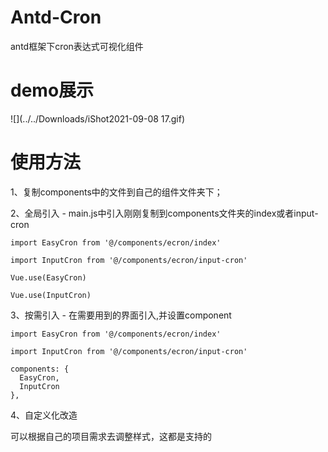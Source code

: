 # Antd-Cron
antd框架下cron表达式可视化组件

# demo展示
![](../../Downloads/iShot2021-09-08 17.gif)

# 使用方法
1、复制components中的文件到自己的组件文件夹下；

2、全局引入 - main.js中引入刚刚复制到components文件夹的index或者input-cron
```vue
import EasyCron from '@/components/ecron/index'

import InputCron from '@/components/ecron/input-cron'

Vue.use(EasyCron)

Vue.use(InputCron)
```


3、按需引入 - 在需要用到的界面引入,并设置component
```vue
import EasyCron from '@/components/ecron/index'

import InputCron from '@/components/ecron/input-cron'

components: {
  EasyCron,
  InputCron
},
```

4、自定义化改造

可以根据自己的项目需求去调整样式，这都是支持的